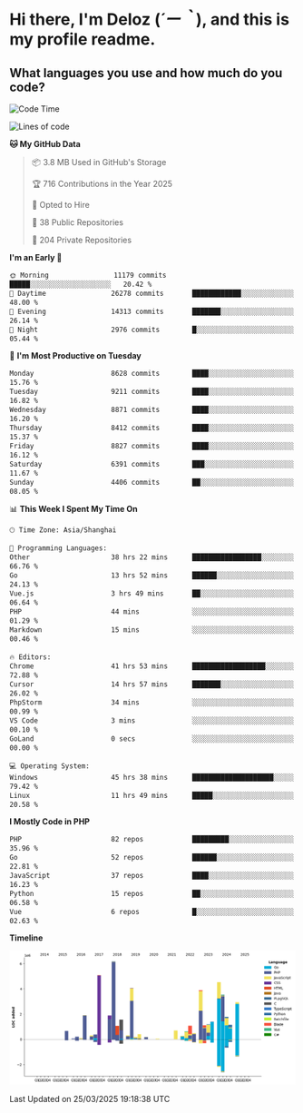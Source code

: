 # **Hi there, I'm Deloz (*´ー｀*), and this is my profile readme.**

## **What languages you use and how much do you code?**

<!--START_SECTION:waka-->
![Code Time](http://img.shields.io/badge/Code%20Time-5%2C989%20hrs%2055%20mins-blue)

![Lines of code](https://img.shields.io/badge/From%20Hello%20World%20I%27ve%20Written-49.1%20million%20lines%20of%20code-blue)

**🐱 My GitHub Data** 

> 📦 3.8 MB Used in GitHub's Storage 
 > 
> 🏆 716 Contributions in the Year 2025
 > 
> 💼 Opted to Hire
 > 
> 📜 38 Public Repositories 
 > 
> 🔑 204 Private Repositories 
 > 
**I'm an Early 🐤** 

```text
🌞 Morning                11179 commits       █████░░░░░░░░░░░░░░░░░░░░   20.42 % 
🌆 Daytime                26278 commits       ████████████░░░░░░░░░░░░░   48.00 % 
🌃 Evening                14313 commits       ███████░░░░░░░░░░░░░░░░░░   26.14 % 
🌙 Night                  2976 commits        █░░░░░░░░░░░░░░░░░░░░░░░░   05.44 % 
```
📅 **I'm Most Productive on Tuesday** 

```text
Monday                   8628 commits        ████░░░░░░░░░░░░░░░░░░░░░   15.76 % 
Tuesday                  9211 commits        ████░░░░░░░░░░░░░░░░░░░░░   16.82 % 
Wednesday                8871 commits        ████░░░░░░░░░░░░░░░░░░░░░   16.20 % 
Thursday                 8412 commits        ████░░░░░░░░░░░░░░░░░░░░░   15.37 % 
Friday                   8827 commits        ████░░░░░░░░░░░░░░░░░░░░░   16.12 % 
Saturday                 6391 commits        ███░░░░░░░░░░░░░░░░░░░░░░   11.67 % 
Sunday                   4406 commits        ██░░░░░░░░░░░░░░░░░░░░░░░   08.05 % 
```


📊 **This Week I Spent My Time On** 

```text
🕑︎ Time Zone: Asia/Shanghai

💬 Programming Languages: 
Other                    38 hrs 22 mins      █████████████████░░░░░░░░   66.76 % 
Go                       13 hrs 52 mins      ██████░░░░░░░░░░░░░░░░░░░   24.13 % 
Vue.js                   3 hrs 49 mins       ██░░░░░░░░░░░░░░░░░░░░░░░   06.64 % 
PHP                      44 mins             ░░░░░░░░░░░░░░░░░░░░░░░░░   01.29 % 
Markdown                 15 mins             ░░░░░░░░░░░░░░░░░░░░░░░░░   00.46 % 

🔥 Editors: 
Chrome                   41 hrs 53 mins      ██████████████████░░░░░░░   72.88 % 
Cursor                   14 hrs 57 mins      ███████░░░░░░░░░░░░░░░░░░   26.02 % 
PhpStorm                 34 mins             ░░░░░░░░░░░░░░░░░░░░░░░░░   00.99 % 
VS Code                  3 mins              ░░░░░░░░░░░░░░░░░░░░░░░░░   00.10 % 
GoLand                   0 secs              ░░░░░░░░░░░░░░░░░░░░░░░░░   00.00 % 

💻 Operating System: 
Windows                  45 hrs 38 mins      ████████████████████░░░░░   79.42 % 
Linux                    11 hrs 49 mins      █████░░░░░░░░░░░░░░░░░░░░   20.58 % 
```

**I Mostly Code in PHP** 

```text
PHP                      82 repos            █████████░░░░░░░░░░░░░░░░   35.96 % 
Go                       52 repos            ██████░░░░░░░░░░░░░░░░░░░   22.81 % 
JavaScript               37 repos            ████░░░░░░░░░░░░░░░░░░░░░   16.23 % 
Python                   15 repos            ██░░░░░░░░░░░░░░░░░░░░░░░   06.58 % 
Vue                      6 repos             █░░░░░░░░░░░░░░░░░░░░░░░░   02.63 % 
```



**Timeline**

![Lines of Code chart](https://raw.githubusercontent.com/deloz/deloz/main/assets/bar_graph.png)


 Last Updated on 25/03/2025 19:18:38 UTC
<!--END_SECTION:waka-->
